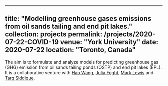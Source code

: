 ---
title: "Modelling greenhouse gases emissions from oil sands tailing and end pit lakes."
collection: projects
permalink: /projects/2020-07-22-COVID-19
venue: "York University"
date: 2020-07-22
location: "Toronto, Canada"
----

The aim is to formulate and analyze models  for predicting greenhouse gas (GHG) emission from oil sands tailing ponds (OSTP) and end pit lakes (EPL). It is a collaborative venture with [Hao Wang](http://www.math.ualberta.ca/~hwang/), [Julia Foght](http://www.biology.ualberta.ca/faculty/julia_foght/), [Mark Lewis](http://www.math.ualberta.ca/~mlewis/) and   [Tarq Siddique](https://apps.ualberta.ca/directory/person/tariqs).
